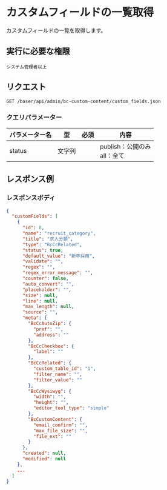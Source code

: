 # カスタムフィールドの一覧取得

カスタムフィールドの一覧を取得します。

## 実行に必要な権限

```
システム管理者以上
```

## リクエスト
```
GET /baser/api/admin/bc-custom-content/custom_fields.json
```

### クエリパラメーター

| パラメーター名   | 型   | 必須  | 内容                     |
|-----------|-----|-----|------------------------|
| status            | 文字列 |  | publish：公開のみ<br>all：全て |

## レスポンス例

### レスポンスボディ

```json
{
  "customFields": [
    {
      "id": 8,
      "name": "recruit_category",
      "title": "求人分類",
      "type": "BcCcRelated",
      "status": true,
      "default_value": "新卒採用",
      "validate": "",
      "regex": "",
      "regex_error_message": "",
      "counter": false,
      "auto_convert": "",
      "placeholder": "",
      "size": null,
      "line": null,
      "max_length": null,
      "source": "",
      "meta": {
        "BcCcAutoZip": {
          "pref": "",
          "address": ""
        },
        "BcCcCheckbox": {
          "label": ""
        },
        "BcCcRelated": {
          "custom_table_id": "1",
          "filter_name": "",
          "filter_value": ""
        },
        "BcCcWysiwyg": {
          "width": "",
          "height": "",
          "editor_tool_type": "simple"
        },
        "BcCustomContent": {
          "email_confirm": "",
          "max_file_size": "",
          "file_ext": ""
        }
      },
      "created": null,
      "modified": null
    },
    ...
  ]
}
```
